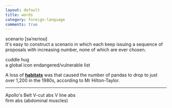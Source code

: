 ```yaml
---
layout: default
title: words 
category: foreign-language 
comments: true
---
```


scenario [səˈnɛrioʊ]  
It's easy to construct a scenario in which each keep issuing a sequence of proposals with increasing number, none of which are ever chosen.  

cuddle hug  
a global icon
endangered/vulnerable list

A loss of **<u>habitats</u>** was that caused the number of pandas to drop to just over 1,200 in the 1980s, according to Mr Hilton-Taylor.

---
Apollo's Belt  V-cut abs  V line abs  
firm abs (abdominal muscles)  

